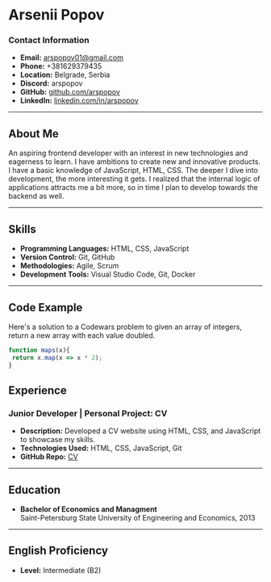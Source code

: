 # Arsenii Popov

### Contact Information
- **Email:** arspopov01@gmail.com
- **Phone:** +381629379435
- **Location:** Belgrade, Serbia
- **Discord:** arspopov
- **GitHub:** [github.com/arspopov](https://github.com/arspopov)
- **LinkedIn:** [linkedin.com/in/arspopov](https://linkedin.com/in/arspopov)

---

## About Me
An aspiring frontend developer with an interest in new technologies and eagerness to learn. I have ambitions to create new and innovative products. I have a basic knowledge of JavaScript, HTML, CSS. The deeper I dive into development, the more interesting it gets. I realized that the internal logic of applications attracts me a bit more, so in time I plan to develop towards the backend as well.

---

## Skills

- **Programming Languages:** HTML, CSS, JavaScript
- **Version Control:** Git, GitHub
- **Methodologies:** Agile, Scrum
- **Development Tools:** Visual Studio Code, Git, Docker

---

## Code Example

Here's a solution to a Codewars problem to given an array of integers, return a new array with each value doubled.

```javascript
function maps(x){
 return x.map(x => x * 2);
}
```
## Experience

### Junior Developer | Personal Project: CV
- **Description:** Developed a CV website using HTML, CSS, and JavaScript to showcase my skills.
- **Technologies Used:** HTML, CSS, JavaScript, Git
- **GitHub Repo:** [CV](https://github.com/arspopov/rsschool-cv)

---

## Education

- **Bachelor of Economics and Managment**  
    Saint-Petersburg State University of Engineering and Economics, 2013

---

## English Proficiency

- **Level:** Intermediate (B2)

